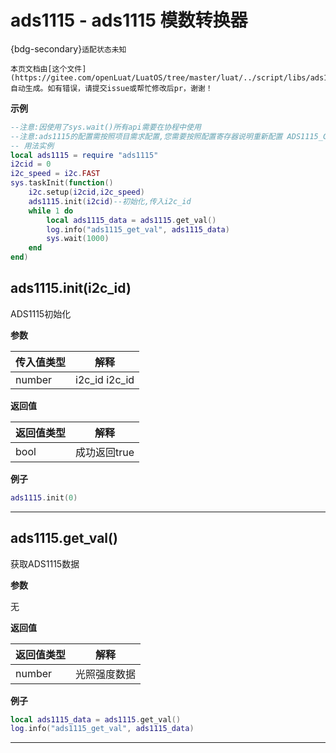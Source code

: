 # ads1115 - ads1115 模数转换器 

{bdg-secondary}`适配状态未知`

```{note}
本页文档由[这个文件](https://gitee.com/openLuat/LuatOS/tree/master/luat/../script/libs/ads1115.lua)自动生成。如有错误，请提交issue或帮忙修改后pr，谢谢！
```


**示例**

```lua
--注意:因使用了sys.wait()所有api需要在协程中使用
--注意:ads1115的配置需按照项目需求配置,您需要按照配置寄存器说明重新配置 ADS1115_CONF_HCMD 和 ADS1115_CONF_LCMD !!!
-- 用法实例
local ads1115 = require "ads1115"
i2cid = 0
i2c_speed = i2c.FAST
sys.taskInit(function()
    i2c.setup(i2cid,i2c_speed)
    ads1115.init(i2cid)--初始化,传入i2c_id
    while 1 do
        local ads1115_data = ads1115.get_val()
        log.info("ads1115_get_val", ads1115_data)
        sys.wait(1000)
    end
end)

```

## ads1115.init(i2c_id)



ADS1115初始化

**参数**

|传入值类型|解释|
|-|-|
|number|i2c_id i2c_id|

**返回值**

|返回值类型|解释|
|-|-|
|bool|成功返回true|

**例子**

```lua
ads1115.init(0)

```

---

## ads1115.get_val()



获取ADS1115数据

**参数**

无

**返回值**

|返回值类型|解释|
|-|-|
|number|光照强度数据|

**例子**

```lua
local ads1115_data = ads1115.get_val()
log.info("ads1115_get_val", ads1115_data)

```

---


